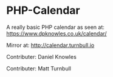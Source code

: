 # PHP-Calendar
A really basic PHP calendar as seen at:
https://www.dpknowles.co.uk/calendar/

Mirror at: http://calendar.turnbull.io

Contributer: Daniel Knowles

Contributer: Matt Turnbull
